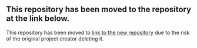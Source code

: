 ## This repository has been moved to the repository at the link below. 
This repository has been moved to [link to the new repository](https://github.com/LuciaNishimiya/MangoCord) due to the risk of the original project creator deleting it.
